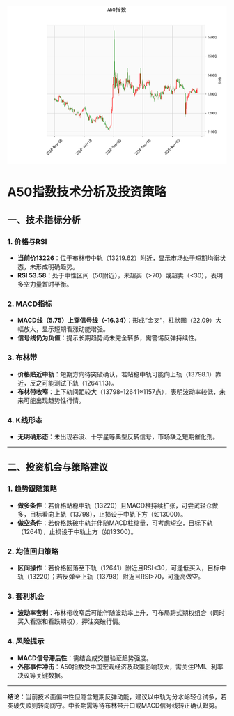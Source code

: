![图](A50.png)



# A50指数技术分析及投资策略

## 一、技术指标分析

### 1. **价格与RSI**
- **当前价13226**：位于布林带中轨（13219.62）附近，显示市场处于短期均衡状态，未形成明确趋势。
- **RSI 53.58**：处于中性区间（50附近），未超买（>70）或超卖（<30），表明多空力量暂时平衡。

### 2. **MACD指标**
- **MACD线（5.75）上穿信号线（-16.34）**：形成“金叉”，柱状图（22.09）大幅放大，显示短期看涨动能增强。
- **信号线仍为负值**：提示长期趋势尚未完全转多，需警惕反弹持续性。

### 3. **布林带**
- **价格贴近中轨**：短期方向待突破确认，若站稳中轨可能向上轨（13798.1）靠近，反之可能测试下轨（12641.13）。
- **布林带收窄**：上下轨间距较大（13798-12641≈1157点），表明波动率较低，未来可能出现趋势性行情。

### 4. **K线形态**
- **无明确形态**：未出现吞没、十字星等典型反转信号，市场缺乏短期催化剂。

---

## 二、投资机会与策略建议

### 1. **趋势跟随策略**
- **做多条件**：若价格站稳中轨（13220）且MACD柱持续扩张，可尝试轻仓做多，目标看向上轨（13798），止损设于中轨下方（如13000）。
- **做空条件**：若价格跌破中轨并伴随MACD柱缩量，可考虑短空，目标下轨（12641），止损设于中轨上方（如13300）。

### 2. **均值回归策略**
- **区间操作**：若价格回落至下轨（12641）附近且RSI<30，可逢低买入，目标中轨（13220）；若反弹至上轨（13798）附近且RSI>70，可逢高做空。

### 3. **套利机会**
- **波动率套利**：布林带收窄后可能伴随波动率上升，可布局跨式期权组合（同时买入看涨和看跌期权），押注突破行情。

### 4. **风险提示**
- **MACD信号滞后性**：需结合成交量验证趋势强度。
- **外部事件冲击**：A50指数受中国宏观经济及政策影响较大，需关注PMI、利率决议等关键数据。

---

**结论**：当前技术面偏中性但隐含短期反弹动能，建议以中轨为分水岭轻仓试多，若突破失败则转向防守。中长期需等待布林带开口或MACD信号线转正确认趋势。